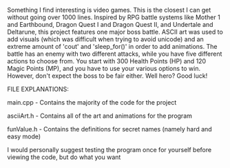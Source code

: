   Something I find interesting is video games. This is the closest I can get without going over 1000 lines. Inspired by RPG battle systems like Mother 1 and Earthbound, Dragon Quest I and Dragon Quest II, and Undertale and Deltarune, this project features one major boss battle. ASCII art was used to add visuals (which was difficult when trying to avoid unicode) and an extreme amount of 'cout' and 'sleep_for()' in order to add animations. 
  The battle has an enemy with two different attacks, while you have five different actions to choose from. You start with 300 Health Points (HP) and 120 Magic Points (MP), and you have to use your various options to win. However, don't expect the boss to be fair either. Well hero? Good luck!



FILE EXPLANATIONS:

  main.cpp    -  Contains the majority of the code for the project

  asciiArt.h  -  Contains all of the art and animations for the program

  funValue.h  -  Contains the definitions for secret names (namely hard and easy mode)

I would personally suggest testing the program once for yourself before viewing the code, but do what you want
